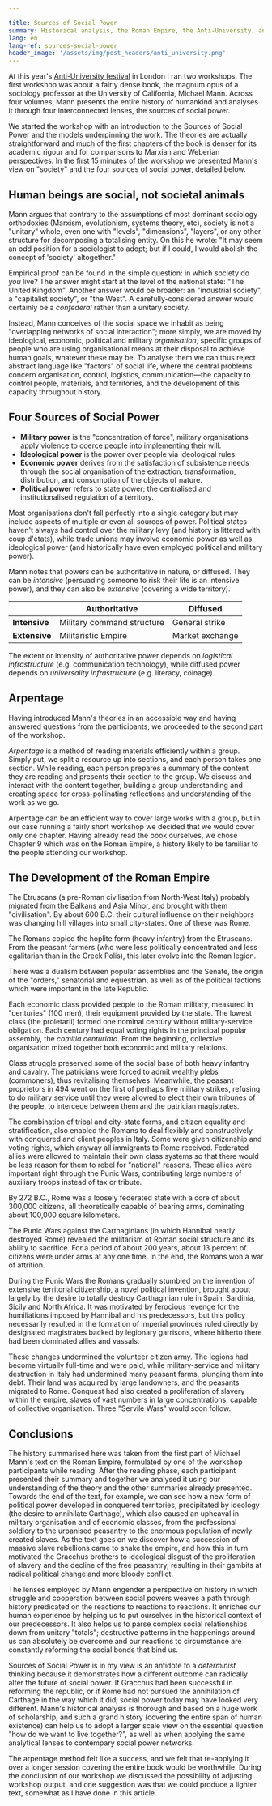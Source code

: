```yaml
---

title: Sources of Social Power
summary: Historical analysis, the Roman Empire, the Anti-University, and book survey technique
lang: en
lang-ref: sources-social-power
header_image: '/assets/img/post_headers/anti_university.png'
---
```


At this year's [Anti-University festival](https://festival.antiuniversity.org/) in London I ran two workshops. The first workshop was about a fairly dense book, the magnum opus of a sociology professor at the University of California, Michael Mann. Across four volumes, Mann presents the entire history of humankind and analyses it through four interconnected lenses, the sources of social power.

We started the workshop with an introduction to the Sources of Social Power and the models underpinning the work. The theories are actually straightforward and much of the first chapters of the book is denser for its academic rigour and for comparisons to Marxian and Weberian perspectives. In the first 15 minutes of the workshop we presented Mann's view on "society" and the four sources of social power, detailed below.

## Human beings are social, not societal animals

Mann argues that contrary to the assumptions of most dominant sociology orthodoxies (Marxism, evolutionism, systems theory, etc), society is not a "unitary" whole, even one with "levels", "dimensions", "layers", or any other structure for decomposing a totalising entity. On this he wrote: "It may seem an odd position for a sociologist to adopt; but if I could, I would abolish the concept of 'society' altogether."

Empirical proof can be found in the simple question: in which society do _you_ live? The answer might start at the level of the national state: "The United Kingdom". Another answer would be broader: an "industrial society", a "capitalist society", or "the West". A carefully-considered answer would certainly be a _confederal_ rather than a unitary society.

Instead, Mann conceives of the social space we inhabit as being "overlapping networks of social interaction"; more simply, we are moved by ideological, economic, political and military _organisation_, specific groups of people who are using organisational means at their disposal to achieve human goals, whatever these may be. To analyse them we can thus reject abstract language like "factors" of social life, where the central problems concern organisation, control, logistics, communication—the capacity to control people, materials, and territories, and the development of this capacity throughout history.

## Four Sources of Social Power

* **Military power** is the "concentration of force", military organisations apply violence to coerce people into implementing their will.
* **Ideological power** is the power over people via ideological rules.
* **Economic power** derives from the satisfaction of subsistence needs through the social organisation of the extraction, transformation, distribution, and consumption of the objects of nature.
* **Political power** refers to state power; the centralised and institutionalised regulation of a territory.

Most organisations don't fall perfectly into a single category but may include aspects of multiple or even all sources of power. Political states haven't always had control over the military levy (and history is littered with coup d'états), while trade unions may involve economic power as well as ideological power (and historically have even employed political and military power).

Mann notes that powers can be authoritative in nature, or diffused. They can be _intensive_ (persuading someone to risk their life is an intensive power), and they can also be _extensive_ (covering a wide territory).

|               | Authoritative              | Diffused        |
| ------------- | -------------------------- | --------------- |
| **Intensive**     | Military command structure | General strike  |
| **Extensive**     | Militaristic Empire        | Market exchange |

The extent or intensity of authoritative power depends on _logistical infrastructure_ (e.g. communication technology), while diffused power depends on _universality infrastructure_ (e.g. literacy, coinage).

## Arpentage

Having introduced Mann's theories in an accessible way and having answered questions from the participants, we proceeded to the second part of the workshop.

_Arpentage_ is a method of reading materials efficiently within a group. Simply put, we split a resource up into sections, and each person takes one section. While reading, each person prepares a summary of the content they are reading and presents their section to the group. We discuss and interact with the content together, building a group understanding and creating space for cross-pollinating reflections and understanding of the work as we go.

Arpentage can be an efficient way to cover large works with a group, but in our case running a fairly short workshop we decided that we would cover only one chapter. Having already read the book ourselves, we chose Chapter 9 which was on the Roman Empire, a history likely to be familiar to the people attending our workshop.

## The Development of the Roman Empire

The Etruscans (a pre-Roman civilisation from North-West Italy) probably migrated from the Balkans and Asia Minor, and brought with them "civilisation". By about 600 B.C. their cultural influence on their neighbors was changing hill villages into small city-states. One of these was Rome.

The Romans copied the hoplite form (heavy infantry) from the Etruscans. From the peasant farmers (who were less politically concentrated and less egalitarian than in the Greek Polis), this later evolve into the Roman legion.

There was a dualism between popular assemblies and the Senate, the origin of the "orders," senatorial and equestrian, as well as of the political factions which were important in the late Republic.

Each economic class provided people to the Roman military, measured in "centuries" (100 men), their equipment provided by the state. The lowest class (the proletarii) formed one nominal century without military-service obligation. Each century had equal voting rights in the principal popular assembly, the _comitia centuriata_. From the beginning, collective organisation mixed together both economic and military relations.

Class struggle preserved some of the social base of both heavy infantry and cavalry. The patricians were forced to admit wealthy plebs (commoners), thus revitalising themselves. Meanwhile, the peasant proprietors in 494 went on the first of perhaps five military strikes, refusing to do military service until they were allowed to elect their own tribunes of the people, to intercede between them and the patrician magistrates.

The combination of tribal and city-state forms, and citizen equality and stratification, also enabled the Romans to deal flexibly and constructively with conquered and client peoples in Italy. Some were given citizenship and voting rights, which anyway all immigrants to Rome received. Federated allies were allowed to maintain their own class systems so that there would be less reason for them to rebel for "national" reasons. These allies were important right through the Punic Wars, contributing large numbers of auxiliary troops instead of tax or tribute.

By 272 B.C., Rome was a loosely federated state with a core of about 300,000 citizens, all theoretically capable of bearing arms, dominating about 100,000 square kilometers.

The Punic Wars against the Carthaginians (in which Hannibal nearly destroyed Rome) revealed the militarism of Roman social structure and its ability to sacrifice. For a period of about 200 years, about 13 percent of citizens were under arms at any one time. In the end, the Romans won a war of attrition.

During the Punic Wars the Romans gradually stumbled on the invention of extensive territorial citizenship, a novel political invention, brought about largely by the desire to totally destroy Carthaginian rule in Spain, Sardinia, Sicily and North Africa. It was motivated by ferocious revenge for the humiliations imposed by Hannibal and his predecessors, but this policy necessarily resulted in the formation of imperial provinces ruled directly by designated magistrates backed by legionary garrisons, where hitherto there had been dominated allies and vassals.

These changes undermined the volunteer citizen army. The legions had become virtually full-time and were paid, while military-service and military destruction in Italy had undermined many peasant farms, plunging them into debt. Their land was acquired by large landowners, and the peasants migrated to Rome. Conquest had also created a proliferation of slavery within the empire, slaves of vast numbers in large concentrations, capable of collective organisation. Three "Servile Wars" would soon follow.

## Conclusions

The history summarised here was taken from the first part of Michael Mann's text on the Roman Empire, formulated by one of the workshop participants while reading. After the reading phase, each participant presented their summary and together we analysed it using our understanding of the theory and the other summaries already presented. Towards the end of the text, for example, we can see how a new form of political power developed in conquered territories, precipitated by ideology (the desire to annihilate Carthage), which also caused an upheaval in military organisation and of economic classes, from the professional soldiery to the urbanised peasantry to the enormous population of newly created slaves. As the text goes on we discover how a succession of massive slave rebellions came to shake the empire, and how this in turn motivated the Gracchus brothers to ideological disgust of the proliferation of slavery and the decline of the free peasantry, resulting in their gambits at radical political change and more bloody conflict.

The lenses employed by Mann engender a perspective on history in which struggle and cooperation between social powers weaves a path through history predicated on the reactions to reactions to reactions. It enriches our human experience by helping us to put ourselves in the historical context of our predecessors. It also helps us to parse complex social relationships down from unitary "totals"; destructive patterns in the happenings around us can absolutely be overcome and our reactions to circumstance are constantly reforming the social bonds that bind us.

Sources of Social Power is in my view is an antidote to a _determinist_ thinking because it demonstrates how a different outcome can radically alter the future of social power. If Gracchus had been successful in reforming the republic, or if Rome had not pursued the annihilation of Carthage in the way which it did, social power today may have looked very different. Mann's historical analysis is thorough and based on a huge work of scholarship, and such a grand history (covering the entire span of human existence) can help us to adopt a larger scale view on the essential question "how do we want to live together?", as well as when applying the same analytical lenses to contempary social power networks.

The arpentage method felt like a success, and we felt that re-applying it over a longer session covering the entire book would be worthwhile. During the conclusion of our workshop we discussed the possibility of adjusting workshop output, and one suggestion was that we could produce a lighter text, somewhat as I have done in this article.
